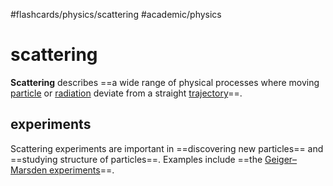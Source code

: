 #flashcards/physics/scattering #academic/physics

# scattering

__Scattering__ describes ==a wide range of physical processes where moving [particle](particle.md) or [radiation](radiation.md) deviate from a straight [trajectory](trajectory.md)==. <!--SR:!2022-12-14,3,250-->

## experiments

Scattering experiments are important in ==discovering new particles== and ==studying structure of particles==. Examples include ==the [Geiger–Marsden experiments](Geiger–Marsden%20experiments.md)==. <!--SR:!2022-12-14,3,250!2022-12-14,3,250!2022-12-14,3,250-->
